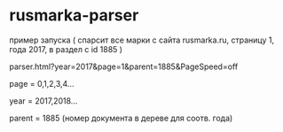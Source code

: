 # rusmarka-parser

пример запуска ( спарсит все марки с сайта rusmarka.ru, страницу 1, года 2017, в раздел с id 1885 )

parser.html?year=2017&page=1&parent=1885&PageSpeed=off

page = 0,1,2,3,4...

year = 2017,2018...

parent = 1885 (номер документа в дереве для соотв. года)
